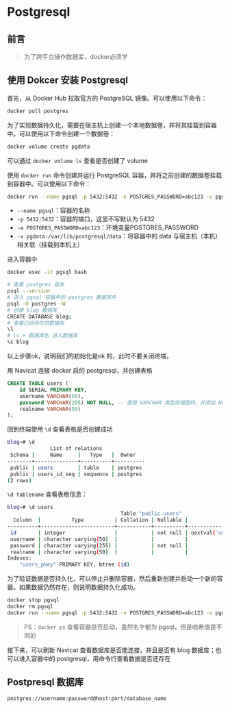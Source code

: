 # Postgresql

## 前言

> 为了跨平台操作数据库，docker必须学



## 使用 Dokcer 安装 Postgresql

首先，从 Docker Hub 拉取官方的 PostgreSQL 镜像。可以使用以下命令：

```bash
docker pull postgres
```

为了实现数据持久化，需要在宿主机上创建一个本地数据卷，并将其挂载到容器中。可以使用以下命令创建一个数据卷：

```bash
docker volume create pgdata
```

可以通过 `docker volume ls` 查看是否创建了 volume

使用 `docker run` 命令创建并运行 PostgreSQL 容器，并将之前创建的数据卷挂载到容器中。可以使用以下命令：

```bash
docker run --name pgsql -p 5432:5432 -e POSTGRES_PASSWORD=abc123 -v pgdata:/var/lib/postgresql/data -d postgres
```

- `--name pgsql`：容器的名称
- `-p 5432:5432`：容器的端口，这里不写默认为 5432
- `-e POSTGRES_PASSWORD=abc123`：环境变量POSTGRES_PASSWORD
- `-v pgdata:/var/lib/postgresql/data`：将容器中的 data 与宿主机（本机）相关联（挂载到本机上）

进入容器中

```bash
docker exec -it pgsql bash
```



```bash
# 查看 postgres 版本
psql --version
# 进入 pgsql 容器中的 postgres 数据库中
psql -U postgres -W
# 创建 blog 数据库
CREATE DATABASE blog;
# 查看已经存在的数据库
\l
# \c + 数据库名 进入数据库
\c blog
```

以上步骤ok，说明我们的初始化是ok 的，此时不要关闭终端，

用 Navicat 连接 docker 启的 postgresql，并创建表格

```sql
CREATE TABLE users (
    id SERIAL PRIMARY KEY,
    username VARCHAR(50),
    password VARCHAR(255) NOT NULL, -- 使用 VARCHAR 类型存储密码，并添加 NOT NULL 约束
    realname VARCHAR(50)
);
```

回到终端使用 `\d` 查看表格是否创建成功

```bash
blog=# \d
              List of relations
 Schema |     Name     |   Type   |  Owner   
--------+--------------+----------+----------
 public | users        | table    | postgres
 public | users_id_seq | sequence | postgres
(2 rows)
```

`\d tablename` 查看表格信息：

```bash
blog=# \d users
                                     Table "public.users"
  Column  |          Type          | Collation | Nullable |              Default              
----------+------------------------+-----------+----------+-----------------------------------
 id       | integer                |           | not null | nextval('users_id_seq'::regclass)
 username | character varying(50)  |           |          | 
 password | character varying(255) |           | not null | 
 realname | character varying(50)  |           |          | 
Indexes:
    "users_pkey" PRIMARY KEY, btree (id)
```

为了验证数据是否持久化，可以停止并删除容器，然后重新创建并启动一个新的容器。如果数据仍然存在，则说明数据持久化成功。

```bash
docker stop pgsql
docker rm pgsql
docker run --name pgsql -p 5432:5432 -e POSTGRES_PASSWORD=abc123 -v pgdata:/var/lib/postgresql/data -d postgres
```

> PS：`docker ps` 查看容器是否启动，虽然名字都为 pgsql，但是哈希值是不同的

接下来，可以刷新 Navicat 查看数据库是否能连接，并且是否有 blog 数据库；也可以进入容器中的 postgresql，用命令行查看数据是否还存在





## Postpresql 数据库

```bash
postgres://username:password@host:port/database_name
```

